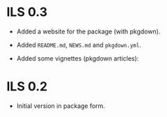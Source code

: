 # ILS 0.3

* Added a website for the package (with pkgdown).
 
* Added `README.md`, `NEWS.md` and `pkgdown.yml`.
 
* Added some vignettes (pkgdown articles): 


# ILS 0.2

* Initial version in package form.
